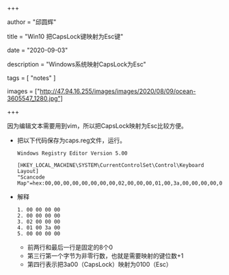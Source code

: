 +++

author = "邱圆辉"

title = "Win10 把CapsLock键映射为Esc键"

date = "2020-09-03"

description = "Windows系统映射CapsLock为Esc"

tags = [
    "notes"
]

images = ["http://47.94.16.255/images/images/2020/08/09/ocean-3605547_1280.jpg"]

+++

因为编辑文本需要用到vim，所以把CapsLock映射为Esc比较方便。

- 把以下代码保存为caps.reg文件，运行。

  ```
  Windows Registry Editor Version 5.00
  
  [HKEY_LOCAL_MACHINE\SYSTEM\CurrentControlSet\Control\Keyboard Layout]
  "Scancode Map"=hex:00,00,00,00,00,00,00,00,02,00,00,00,01,00,3a,00,00,00,00,00
  ```

- 解释

  ```
  1. 00 00 00 00
  2. 00 00 00 00
  3. 02 00 00 00
  4. 01 00 3a 00
  5. 00 00 00 00
  ```

  - 前两行和最后一行是固定的8个0
  - 第三行第一个字节为非零行数，也就是需要映射的键位数+1
  - 第四行表示把3a00（CapsLock）映射为0100（Esc）